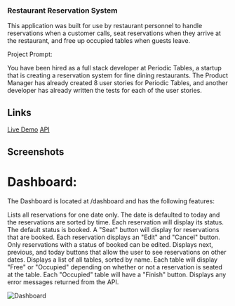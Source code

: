 ### Restaurant Reservation System

This application was built for use by restaurant personnel to handle reservations when a customer calls, seat reservations when they arrive at the restaurant, and free up occupied tables when guests leave.

Project Prompt: 

  You have been hired as a full stack developer at Periodic Tables, a startup that is creating a reservation system for fine dining restaurants. The    Product Manager has already created 8 user stories for Periodic Tables, and another developer has already written the tests for each of the user stories.

## Links 
[Live Demo](https://my-app-restaurant-front.herokuapp.com/dashboard)
[API](https://my-restaurant-app-back.herokuapp.com/tables)


## Screenshots

# Dashboard: 
The Dashboard is located at /dashboard and has the following features:

Lists all reservations for one date only. The date is defaulted to today and the reservations are sorted by time.
Each reservation will display its status. The default status is booked. A "Seat" button will display for reservations that are booked.
Each reservation displays an "Edit" and "Cancel" button. Only reservations with a status of booked can be edited.
Displays next, previous, and today buttons that allow the user to see reservations on other dates.
Displays a list of all tables, sorted by name. Each table will display "Free" or "Occupied" depending on whether or not a reservation is seated at the table. Each "Occupied" table will have a "Finish" button.
Displays any error messages returned from the API.

![Dashboard](https://Users/dakotadawson/Desktop/ProjectImages/Dashboard.png)

